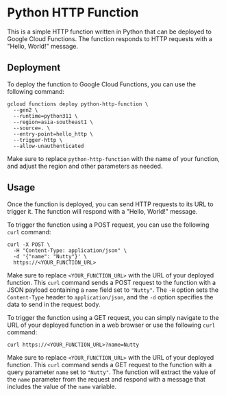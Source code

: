 # Python HTTP Function

This is a simple HTTP function written in Python that can be deployed to Google Cloud Functions. The function responds to HTTP requests with a "Hello, World!" message.

## Deployment

To deploy the function to Google Cloud Functions, you can use the following command:

```
gcloud functions deploy python-http-function \
  --gen2 \
  --runtime=python311 \
  --region=asia-southeast1 \
  --source=. \
  --entry-point=hello_http \
  --trigger-http \
  --allow-unauthenticated
```

Make sure to replace `python-http-function` with the name of your function, and adjust the region and other parameters as needed.

## Usage

Once the function is deployed, you can send HTTP requests to its URL to trigger it. The function will respond with a "Hello, World!" message.

To trigger the function using a POST request, you can use the following `curl` command:

```
curl -X POST \
  -H "Content-Type: application/json" \
  -d '{"name": "Nutty"}' \
  https://<YOUR_FUNCTION_URL>
```

Make sure to replace `<YOUR_FUNCTION_URL>` with the URL of your deployed function. This `curl` command sends a POST request to the function with a JSON payload containing a `name` field set to `"Nutty"`. The `-H` option sets the `Content-Type` header to `application/json`, and the `-d` option specifies the data to send in the request body.

To trigger the function using a GET request, you can simply navigate to the URL of your deployed function in a web browser or use the following `curl` command:

```
curl https://<YOUR_FUNCTION_URL>?name=Nutty
```

Make sure to replace `<YOUR_FUNCTION_URL>` with the URL of your deployed function. This `curl` command sends a GET request to the function with a query parameter `name` set to `"Nutty"`. The function will extract the value of the `name` parameter from the request and respond with a message that includes the value of the `name` variable.